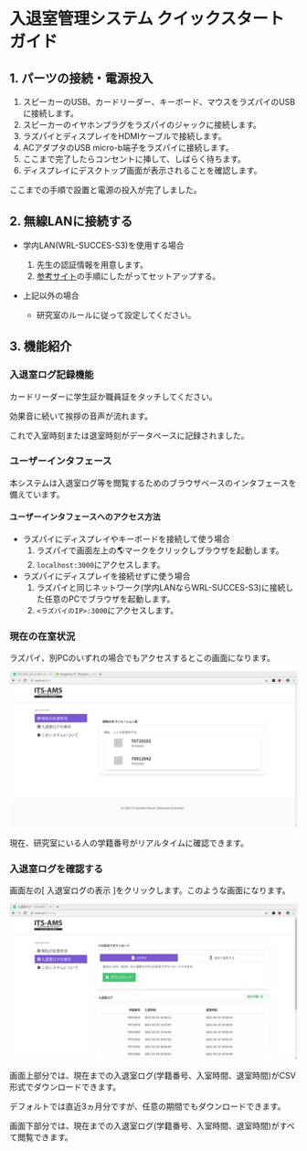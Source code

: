 # 入退室管理システム クイックスタートガイド

## 1. パーツの接続・電源投入

1. スピーカーのUSB、カードリーダー、キーボード、マウスをラズパイのUSBに接続します。
2. スピーカーのイヤホンプラグをラズパイのジャックに接続します。
3. ラズパイとディスプレイをHDMIケーブルで接続します。
4. ACアダプタのUSB micro-b端子をラズパイに接続します。
5. ここまで完了したらコンセントに挿して、しばらく待ちます。
6. ディスプレイにデスクトップ画面が表示されることを確認します。

ここまでの手順で設置と電源の投入が完了しました。

## 2. 無線LANに接続する

- 学内LAN(WRL-SUCCES-S3)を使用する場合
  1. 先生の認証情報を用意します。
  2. [参考サイト](https://qiita.com/YasuhiroABE/items/1c8ac9e5636b28565c4b)の手順にしたがってセットアップする。

- 上記以外の場合
  - 研究室のルールに従って設定してください。

## 3. 機能紹介

### 入退室ログ記録機能

カードリーダーに学生証か職員証をタッチしてください。

効果音に続いて挨拶の音声が流れます。

これで入室時刻または退室時刻がデータベースに記録されました。

### ユーザーインタフェース

本システムは入退室ログ等を閲覧するためのブラウザベースのインタフェースを備えています。

#### ユーザーインタフェースへのアクセス方法

- ラズパイにディスプレイやキーボードを接続して使う場合
  1. ラズパイで画面左上の:earth_americas:マークをクリックしブラウザを起動します。
  2. `localhost:3000`にアクセスします。
- ラズパイにディスプレイを接続せずに使う場合
  1. ラズパイと同じネットワーク(学内LANならWRL-SUCCES-S3)に接続した任意のPCでブラウザを起動します。
  2. `<ラズパイのIP>:3000`にアクセスします。

### 現在の在室状況

ラズパイ、別PCのいずれの場合でもアクセスするとこの画面になります。

![index](img/ams-index.png)

現在、研究室にいる人の学籍番号がリアルタイムに確認できます。

### 入退室ログを確認する

画面左の[ 入退室ログの表示 ]をクリックします。このような画面になります。

![log](img/ams-log.png)

画面上部分では、現在までの入退室ログ(学籍番号、入室時間、退室時間)がCSV形式でダウンロードできます。

デフォルトでは直近3ヵ月分ですが、任意の期間でもダウンロードできます。

画面下部分では、現在までの入退室ログ(学籍番号、入室時間、退室時間)がすべて閲覧できます。
